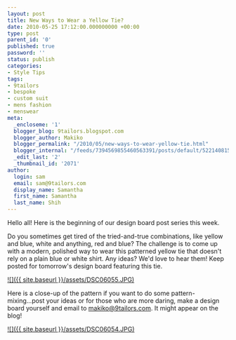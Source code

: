 ```yaml
---
layout: post
title: New Ways to Wear a Yellow Tie?
date: 2010-05-25 17:12:00.000000000 +00:00
type: post
parent_id: '0'
published: true
password: ''
status: publish
categories:
- Style Tips
tags:
- 9tailors
- bespoke
- custom suit
- mens fashion
- menswear
meta:
  _encloseme: '1'
  blogger_blog: 9tailors.blogspot.com
  blogger_author: Makiko
  blogger_permalink: "/2010/05/new-ways-to-wear-yellow-tie.html"
  blogger_internal: "/feeds/7394569855460563391/posts/default/5221408159134889085"
  _edit_last: '2'
  _thumbnail_id: '2071'
author:
  login: sam
  email: sam@9tailors.com
  display_name: Samantha
  first_name: Samantha
  last_name: Shih
---
```

Hello all! Here is the beginning of our design board post series this week.

Do you sometimes get tired of the tried-and-true combinations, like yellow and blue, white and anything, red and blue? The challenge is to come up with a modern, polished way to wear this patterned yellow tie that doesn't rely on a plain blue or white shirt. Any ideas? We'd love to hear them! Keep posted for tomorrow's design board featuring this tie.

[![]({{ site.baseurl }}/assets/DSC06055.JPG)](http://1.bp.blogspot.com/_20LDsLnO2rk/S_wHvRb53MI/AAAAAAAAAD4/64xbSJFygjM/s1600/DSC06055.JPG)

Here is a close-up of the pattern if you want to do some pattern-mixing...post your ideas or for those who are more daring, make a design board yourself and email to makiko@9tailors.com. It might appear on the blog!

[![]({{ site.baseurl }}/assets/DSC06054.JPG)](http://2.bp.blogspot.com/_20LDsLnO2rk/S_wGefPSyVI/AAAAAAAAADo/HvPy52zsgC0/s1600/DSC06054.JPG)